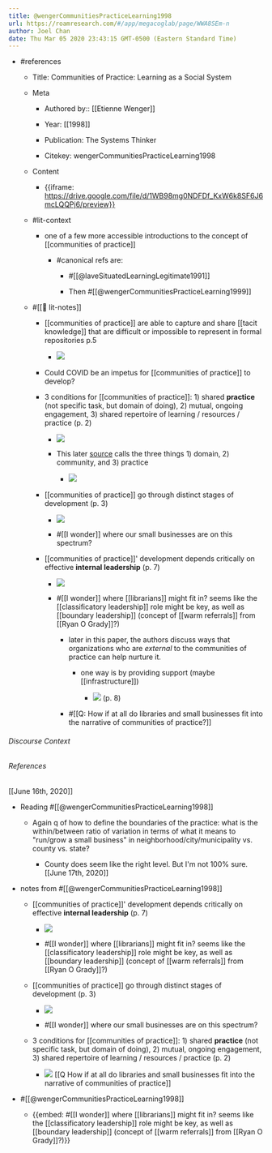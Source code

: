 ```yaml
---
title: @wengerCommunitiesPracticeLearning1998
url: https://roamresearch.com/#/app/megacoglab/page/WWA8SEm-n
author: Joel Chan
date: Thu Mar 05 2020 23:43:15 GMT-0500 (Eastern Standard Time)
---
```


- #references

    - Title: Communities of Practice: Learning as a Social System

    - Meta

        - Authored by::  [[Etienne Wenger]]

        - Year: [[1998]]

        - Publication: The Systems Thinker

        - Citekey: wengerCommunitiesPracticeLearning1998

    - Content

        - {{iframe: https://drive.google.com/file/d/1WB98mg0NDFDf_KxW6k8SF6J6mcLQQPj6/preview}}

    - #lit-context

        - one of a few more accessible introductions to the concept of [[communities of practice]]

            - #canonical refs are:

                - #[[@laveSituatedLearningLegitimate1991]]

                - Then #[[@wengerCommunitiesPracticeLearning1999]]

    - #[[📝 lit-notes]]

        - [[communities of practice]] are able to capture and share [[tacit knowledge]] that are difficult or impossible to represent in formal repositories p.5

            - ![](https://firebasestorage.googleapis.com/v0/b/firescript-577a2.appspot.com/o/imgs%2Fapp%2Fmegacoglab%2Fdnh6mw8Qbm?alt=media&token=4a729b47-3d6e-4aa0-ba37-9b797483ace6)

        - Could COVID be an impetus for [[communities of practice]] to develop?

        - 3 conditions for [[communities of practice]]: 1) shared __practice__ (not specific task, but domain of doing), 2) mutual, ongoing engagement, 3) shared repertoire of learning / resources / practice (p. 2)

            - ![](https://firebasestorage.googleapis.com/v0/b/firescript-577a2.appspot.com/o/imgs%2Fapp%2Fmegacoglab%2FtndZeGkyXF.png?alt=media&token=bf9e9f00-ac23-4df9-b3fd-af2f609cf52e)

            - This later [source](http://www.linqed.net/media/15868/COPCommunities_of_practiceDefinedEWenger.pdf) calls the three things 1) domain, 2) community, and 3) practice

                - ![](https://firebasestorage.googleapis.com/v0/b/firescript-577a2.appspot.com/o/imgs%2Fapp%2Fmegacoglab%2Ffb6-0Vfh27.png?alt=media&token=45484e0a-ef74-43a6-8963-cf5f16fe94a3)

        - [[communities of practice]] go through distinct stages of development (p. 3)

            - ![](https://firebasestorage.googleapis.com/v0/b/firescript-577a2.appspot.com/o/imgs%2Fapp%2Fmegacoglab%2FwcUe2mCU3X.png?alt=media&token=99cb9264-e544-4485-8a2a-7fcb6a443033)

            - #[[I wonder]] where our small businesses are on this spectrum?

        - [[communities of practice]]' development depends critically on effective __internal leadership__ (p. 7)

            - ![](https://firebasestorage.googleapis.com/v0/b/firescript-577a2.appspot.com/o/imgs%2Fapp%2Fmegacoglab%2FM1XgOaeo4S.png?alt=media&token=2807ee1d-ef22-4e6a-b10c-136319318ac1)

            - #[[I wonder]] where [[librarians]] might fit in? seems like the [[classificatory leadership]] role might be key, as well as [[boundary leadership]] (concept of [[warm referrals]] from [[Ryan O Grady]]?)

                - later in this paper, the authors discuss ways that organizations who are *external* to the communities of practice can help nurture it.

                    - one way is by providing support (maybe [[infrastructure]])

                        - ![](https://firebasestorage.googleapis.com/v0/b/firescript-577a2.appspot.com/o/imgs%2Fapp%2Fmegacoglab%2FRPJsSfkQCr.png?alt=media&token=9d39d2cb-bd22-4e48-96c0-45bb184f97a9) (p. 8)

                - #[[Q: How if at all do libraries and small businesses fit into the narrative of communities of practice?]]

###### Discourse Context



###### References

[[June 16th, 2020]]

- Reading #[[@wengerCommunitiesPracticeLearning1998]]

    - Again q of how to define the boundaries of the practice: what is the within/between ratio of variation in terms of what it means to "run/grow a small business" in neighborhood/city/municipality vs. county vs. state?

        - County does seem like the right level. But I'm not 100% sure.
[[June 17th, 2020]]

- notes from #[[@wengerCommunitiesPracticeLearning1998]]

    - [[communities of practice]]' development depends critically on effective __internal leadership__ (p. 7)

        - ![](https://firebasestorage.googleapis.com/v0/b/firescript-577a2.appspot.com/o/imgs%2Fapp%2Fmegacoglab%2FM1XgOaeo4S.png?alt=media&token=2807ee1d-ef22-4e6a-b10c-136319318ac1)

        - #[[I wonder]] where [[librarians]] might fit in? seems like the [[classificatory leadership]] role might be key, as well as [[boundary leadership]] (concept of [[warm referrals]] from [[Ryan O Grady]]?)

    - [[communities of practice]] go through distinct stages of development (p. 3)

        - ![](https://firebasestorage.googleapis.com/v0/b/firescript-577a2.appspot.com/o/imgs%2Fapp%2Fmegacoglab%2FwcUe2mCU3X.png?alt=media&token=99cb9264-e544-4485-8a2a-7fcb6a443033)

        - #[[I wonder]] where our small businesses are on this spectrum?

    - 3 conditions for [[communities of practice]]: 1) shared __practice__ (not specific task, but domain of doing), 2) mutual, ongoing engagement, 3) shared repertoire of learning / resources / practice (p. 2)

        - ![](https://firebasestorage.googleapis.com/v0/b/firescript-577a2.appspot.com/o/imgs%2Fapp%2Fmegacoglab%2FtndZeGkyXF.png?alt=media&token=bf9e9f00-ac23-4df9-b3fd-af2f609cf52e)
[[Q How if at all do libraries and small businesses fit into the narrative of communities of practice]]

- #[[@wengerCommunitiesPracticeLearning1998]]

    - {{embed: #[[I wonder]] where [[librarians]] might fit in? seems like the [[classificatory leadership]] role might be key, as well as [[boundary leadership]] (concept of [[warm referrals]] from [[Ryan O Grady]]?)}}
